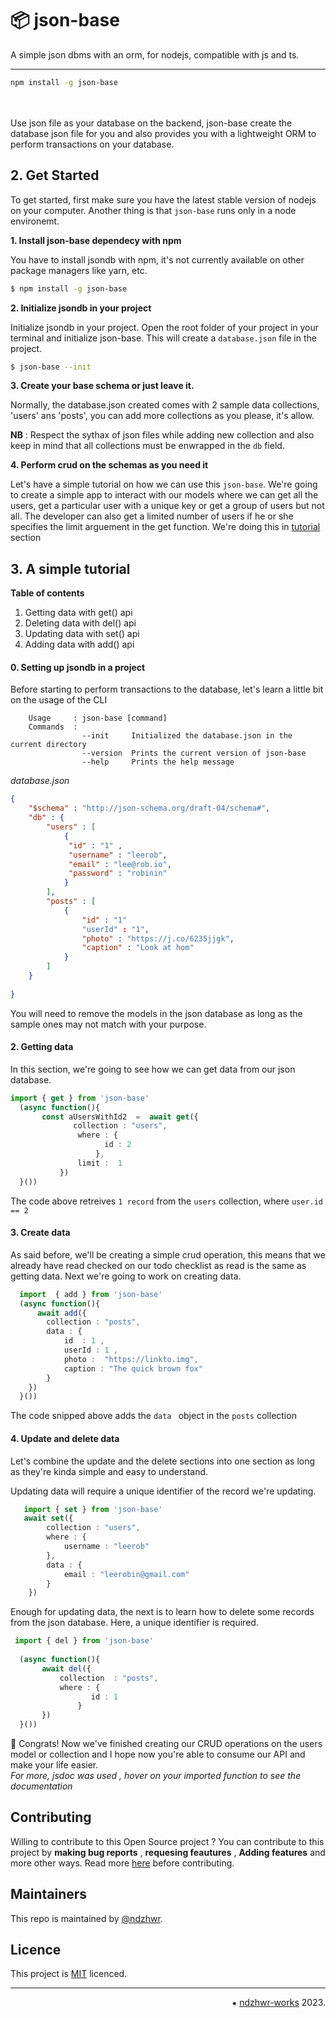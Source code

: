 # **📦 json-base**
A simple json dbms with an orm, for nodejs, compatible with js and ts.
___

```bash
npm install -g json-base
```

<br></br>
Use json file as your database on the backend, json-base create the database json file for you and also provides you with a lightweight ORM to perform transactions on your database.

## 2. Get Started

To get started, first make sure you have the latest stable version of nodejs on your computer. Another thing is that `json-base` runs only in a node environemt.


**1. Install json-base dependecy with npm**  

You have to install jsondb with npm, it's not currently available on other package managers like yarn, etc.
```bash
$ npm install -g json-base
```

**2. Initialize jsondb in your project**  

Initialize jsondb in your project. Open the root folder of your project in your terminal and initialize json-base. This will create a `database.json` file in the project.

```bash
$ json-base --init
```

**3. Create your base schema or just leave it.**  

Normally, the database.json created comes with 2 sample data collections, 'users' ans 'posts', you can add more collections as you please, it's allow.   

**NB** : Respect the sythax of json files while adding new collection and also keep in mind that all collections must be enwrapped in the  `db`  field.
<br>


**4. Perform crud on the schemas as you need it**  

Let's have a simple tutorial on how we can use this `json-base`. We're going to create a simple app to interact with our models where we can get all the  users, get a particular user with a unique key or get a group of users but not all. The developer can also get a limited number of users if he or she specifies the limit arguement in the get function. We're doing this in [tutorial](#3-a-simple-tutorial) section

## 3. A simple tutorial 

**Table of contents**  
1. Getting data with get() api
2. Deleting data with del() api
3. Updating data with set() api
4. Adding data with add() api

#### 0. Setting up jsondb in a project
Before starting to perform transactions to the database, let's 
learn a little bit on the usage of the  CLI 
```
    Usage     : json-base [command]
    Commands  :  
                --init     Initialized the database.json in the current directory
                --version  Prints the current version of json-base
                --help     Prints the help message

```

*database.json*
```json
{
    "$schema" : "http://json-schema.org/draft-04/schema#",
    "db" : {
        "users" : [
            {
             "id" : "1" ,
             "username" : "leerob",
             "email" : "lee@rob.io",
             "password" : "robinin"   
            }
        ],
        "posts" : [
            {
                "id" : "1"
                "userId" : "1",
                "photo" : "https://j.co/6235jjgk",
                "caption" : "Look at hom"
            }
        ]
    }
    
}
```

You will need to remove the models in the json database as long as the sample ones may not match  with your purpose.

#### 2. Getting data
In this section, we're going to see how we can get data from our json database.   
```ts
import { get } from 'json-base'
  (async function(){
       const aUsersWithId2  =  await get({
              collection : "users",
               where : {
                     id : 2
                   },
               limit :  1
           })
  }())
```
The code above retreives `1 record` from the `users` collection, where `user.id == 2`

#### 3. Create data
As said before, we'll be creating  a simple crud operation, this means that we already have read checked on our todo checklist as read is the same as getting data. Next we're going to work on creating data.
```ts
  import  { add } from 'json-base'
  (async function(){
      await add({
        collection : "posts",
        data : {
            id  : 1 ,
            userId : 1 ,
            photo :  "https://linkto.img",
            caption : "The quick brown fox"
        }
    })
  }())
```
The code snipped above adds the `data ` object in the `posts` collection 

#### 4. Update and delete data

Let's combine the update and  the delete  sections into one section as long as they're kinda simple and easy to understand.

Updating data will require a unique identifier of the record we're updating.
```ts
   import { set } from 'json-base'
   await set({
        collection : "users",
        where : {
            username : "leerob"
        },
        data : {
            email : "leerobin@gmail.com"
        }
    })
```

Enough for updating data, the next is to learn how to delete some records from the json database. Here, a unique identifier is required.

```ts
 import { del } from 'json-base'
  
  (async function(){
       await del({
           collection  : "posts",
           where : {
                  id : 1 
               }     
       })
  }())
```

🎉 Congrats! Now we've finished creating our CRUD operations on the users model or collection and I hope now you're able to consume our API and make your life easier.  
*For more, jsdoc was used , hover on your imported function to see the documentation*


## Contributing
Willing to contribute to this Open Source project ?
You can contribute to this project by **making bug reports** , **requesing feautures** ,  **Adding features** and more other ways. Read more  [here](https://github.com/ndzhwr/.github/blob/main/CONTRIBUTING.md) before contributing.

## Maintainers
This repo is  maintained by [@ndzhwr](https://github.com/ndzhwr).

## Licence
This project is [MIT](LICENCE) licenced.
___

<p align="right">⁕ <a href="https://github.com/ndzhwr/works">ndzhwr-works</a> 2023. </p>